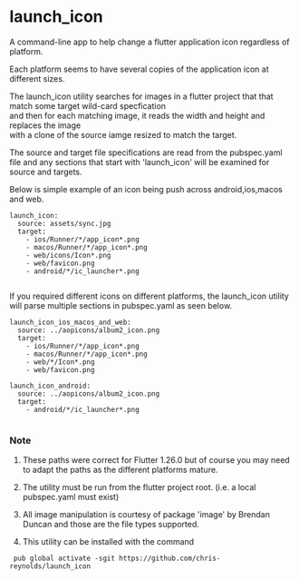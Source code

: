# launch_icon

A command-line app to help change a flutter application icon regardless of platform.

Each platform seems to have several copies of the application icon at different sizes.

The launch_icon utility searches for images in a flutter project that that match some target wild-card specfication  
and then for each matching image, it reads the width and height and replaces the image  
with a clone of the source iamge resized to match the target.

The source and target file specifications are read from the pubspec.yaml file and any sections that start with
'launch_icon' will be examined for source and targets.

Below is simple example of an icon being push across android,ios,macos and web.
```
launch_icon:
  source: assets/sync.jpg
  target:
    - ios/Runner/*/app_icon*.png
    - macos/Runner/*/app_icon*.png
    - web/icons/Icon*.png
    - web/favicon.png
    - android/*/ic_launcher*.png       
        
```

If you required different icons on different platforms, the launch_icon utility
will parse multiple sections in pubspec.yaml as seen below.

```
launch_icon_ios_macos_and_web:
  source: ../aopicons/album2_icon.png
  target:
    - ios/Runner/*/app_icon*.png
    - macos/Runner/*/app_icon*.png
    - web/*/Icon*.png
    - web/favicon.png

launch_icon_android:
  source: ../aopicons/album2_icon.png
  target:
    - android/*/ic_launcher*.png
    
```

### Note
1. These paths were correct for Flutter 1.26.0 but of course you may need to adapt the paths as
the different platforms mature.
2. The utility must be run from the flutter project root. (i.e. a local pubspec.yaml must exist)

3. All image manipulation is courtesy of package 'image' by Brendan Duncan and those are the file types supported.

4. This utility can be installed with the command
```
 pub global activate -sgit https://github.com/chris-reynolds/launch_icon 
 ```